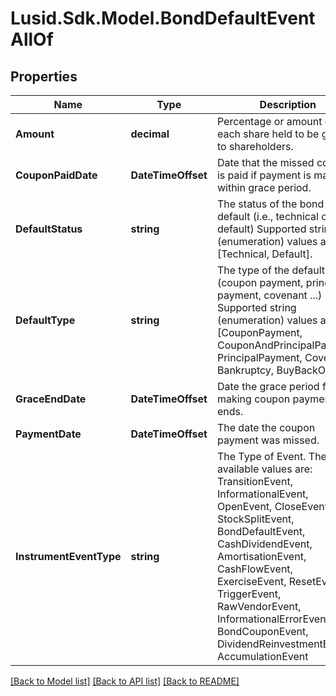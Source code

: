 # Lusid.Sdk.Model.BondDefaultEventAllOf

## Properties

Name | Type | Description | Notes
------------ | ------------- | ------------- | -------------
**Amount** | **decimal** | Percentage or amount of each share held to be given to shareholders. | 
**CouponPaidDate** | **DateTimeOffset** | Date that the missed coupon is paid if payment is made within grace period. | 
**DefaultStatus** | **string** | The status of the bond default (i.e., technical or default)    Supported string (enumeration) values are: [Technical, Default]. | 
**DefaultType** | **string** | The type of the default. (coupon payment, principal payment, covenant ...)    Supported string (enumeration) values are: [CouponPayment, CouponAndPrincipalPayment, PrincipalPayment, Covenant, Bankruptcy, BuyBackOption]. | 
**GraceEndDate** | **DateTimeOffset** | Date the grace period for making coupon payment ends. | 
**PaymentDate** | **DateTimeOffset** | The date the coupon payment was missed. | 
**InstrumentEventType** | **string** | The Type of Event. The available values are: TransitionEvent, InformationalEvent, OpenEvent, CloseEvent, StockSplitEvent, BondDefaultEvent, CashDividendEvent, AmortisationEvent, CashFlowEvent, ExerciseEvent, ResetEvent, TriggerEvent, RawVendorEvent, InformationalErrorEvent, BondCouponEvent, DividendReinvestmentEvent, AccumulationEvent | 

[[Back to Model list]](../README.md#documentation-for-models) [[Back to API list]](../README.md#documentation-for-api-endpoints) [[Back to README]](../README.md)

